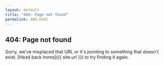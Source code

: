 ```yaml
---
layout: default
title: "404: Page not found"
permalink: 404.html
---
```


## 404: Page not found

Sorry, we've misplaced that URL or it's pointing to something that doesn't exist. [Head back home]({{ site.url }}) to try finding it again.
